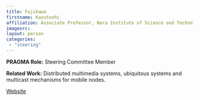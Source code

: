 ```yaml
---
title: Fujikawa
firstname: Kazutoshi
affiliation: Associate Professor, Nara Institute of Science and Technology
imagesrc: 
layout: person
categories:
 - "steering"
---
```



**PRAGMA Role:** Steering Committee Member 

**Related Work:** Distributed multimedia systems, ubiquitous systems and multicast mechanisms for mobile nodes.

[Website][1]

[1]: http://inet-lab.naist.jp/~fujikawa/fujikawa.html
